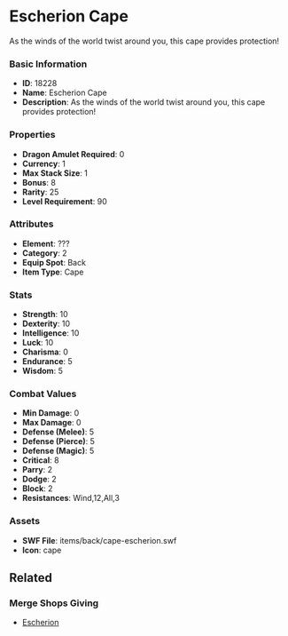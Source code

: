 # Escherion Cape

As the winds of the world twist around you, this cape provides protection! 

### Basic Information

- **ID**: 18228
- **Name**: Escherion Cape
- **Description**: As the winds of the world twist around you, this cape provides protection! 

### Properties

- **Dragon Amulet Required**: 0
- **Currency**: 1
- **Max Stack Size**: 1
- **Bonus**: 8
- **Rarity**: 25
- **Level Requirement**: 90

### Attributes

- **Element**: ???
- **Category**: 2
- **Equip Spot**: Back
- **Item Type**: Cape

### Stats

- **Strength**: 10
- **Dexterity**: 10
- **Intelligence**: 10
- **Luck**: 10
- **Charisma**: 0
- **Endurance**: 5
- **Wisdom**: 5

### Combat Values

- **Min Damage**: 0
- **Max Damage**: 0
- **Defense (Melee)**: 5
- **Defense (Pierce)**: 5
- **Defense (Magic)**: 5
- **Critical**: 8
- **Parry**: 2
- **Dodge**: 2
- **Block**: 2
- **Resistances**: Wind,12,All,3

### Assets

- **SWF File**: items/back/cape-escherion.swf
- **Icon**: cape

## Related

### Merge Shops Giving

- [Escherion](../merge-shops/201-escherion.md)

